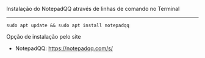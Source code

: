 Instalação do NotepadQQ através de linhas de comando no Terminal

____________________

```
sudo apt update && sudo apt install notepadqq
```

Opção de instalação pelo site
 - NotepadQQ: https://notepadqq.com/s/

